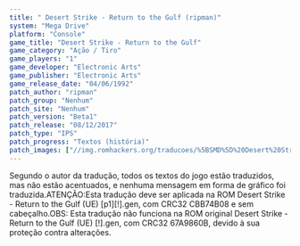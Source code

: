 ```yaml
---
title: " Desert Strike - Return to the Gulf (ripman)"
system: "Mega Drive"
platform: "Console"
game_title: "Desert Strike - Return to the Gulf"
game_category: "Ação / Tiro"
game_players: "1"
game_developer: "Electronic Arts"
game_publisher: "Electronic Arts"
game_release_date: "04/06/1992"
patch_author: "ripman"
patch_group: "Nenhum"
patch_site: "Nenhum"
patch_version: "Beta1"
patch_release: "08/12/2017"
patch_type: "IPS"
patch_progress: "Textos (história)"
patch_images: ["//img.romhackers.org/traducoes/%5BSMD%5D%20Desert%20Strike%20-%20Return%20to%20the%20Gulf%20-%20ripman%20-%201.png","//img.romhackers.org/traducoes/%5BSMD%5D%20Desert%20Strike%20-%20Return%20to%20the%20Gulf%20-%20ripman%20-%202.png","//img.romhackers.org/traducoes/%5BSMD%5D%20Desert%20Strike%20-%20Return%20to%20the%20Gulf%20-%20ripman%20-%203.png"]
---
```

Segundo o autor da tradução, todos os textos do jogo estão traduzidos, mas não estão acentuados, e nenhuma mensagem em forma de gráfico foi traduzida.ATENÇÃO:Esta tradução deve ser aplicada na ROM Desert Strike - Return to the Gulf (UE) [p1][!].gen, com CRC32 CBB74B08 e sem cabeçalho.OBS: Esta tradução não funciona na ROM original Desert Strike - Return to the Gulf (UE) [!].gen, com CRC32 67A9860B, devido à sua proteção contra alterações.